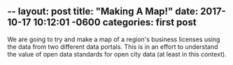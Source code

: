 --
layout: post
title:  "Making A Map!"
date:   2017-10-17 10:12:01 -0600
categories: first post
--

We are going to try and make a map of a region's business licenses using the data from two different data portals. This is in an effort to understand the value of open data standards for open city data (at least in this context).